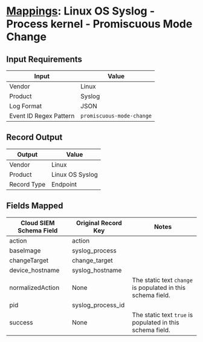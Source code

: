 # [Mappings](README.md): Linux OS Syslog - Process kernel - Promiscuous Mode Change

## Input Requirements

|Input|Value|
|-----|-----|
|Vendor|Linux|
|Product|Syslog|
|Log Format|JSON|
|Event ID Regex Pattern|`promiscuous-mode-change`|

## Record Output

|Output|Value|
|------|-----|
|Vendor|Linux|
|Product|Linux OS Syslog|
|Record Type|Endpoint|

## Fields Mapped

|Cloud SIEM Schema Field|Original Record Key|Notes|
|-----------------------|-------------------|-----|
|action|action||
|baseImage|syslog_process||
|changeTarget|change_target||
|device_hostname|syslog_hostname||
|normalizedAction|None|The static text `change` is populated in this schema field.|
|pid|syslog_process_id||
|success|None|The static text `true` is populated in this schema field.|

